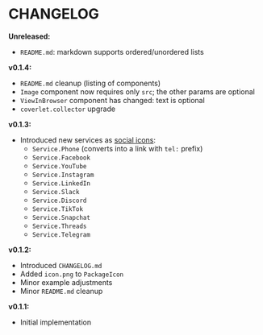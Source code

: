 # CHANGELOG

**Unreleased:**
- `README.md`: markdown supports ordered/unordered lists

**v0.1.4:**
- `README.md` cleanup (listing of components)
- `Image` component now requires only `src`; the other params are optional
- `ViewInBrowser` component has changed: text is optional
- `coverlet.collector` upgrade

**v0.1.3:**
- Introduced new services as [social icons](examples/ConfirmEmailExample/Program.cs):
  - `Service.Phone` (converts into a link with `tel:` prefix)
  - `Service.Facebook`
  - `Service.YouTube`
  - `Service.Instagram`
  - `Service.LinkedIn`
  - `Service.Slack`
  - `Service.Discord`
  - `Service.TikTok`
  - `Service.Snapchat`
  - `Service.Threads`
  - `Service.Telegram`

**v0.1.2:**
- Introduced `CHANGELOG.md`
- Added `icon.png` to `PackageIcon`
- Minor example adjustments
- Minor `README.md` cleanup

**v0.1.1:**
- Initial implementation